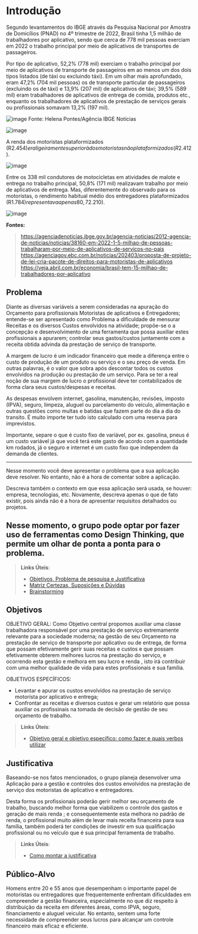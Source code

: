 # Introdução

Segundo levantamentos do IBGE através  da Pesquisa Nacional por Amostra de Domicílios (PNAD) no 4º trimestre de 2022, Brasil tinha 1,5 milhão de trabalhadores por aplicativo, sendo que cerca de 778 mil pessoas exerciam em 2022 o trabalho principal por meio de aplicativos de transportes de passageiros.

Por tipo de aplicativo, 52,2% (778 mil) exerciam o trabalho principal por meio de aplicativos de transporte de passageiros em ao menos um dos dois tipos listados (de táxi ou excluindo táxi). Em um olhar mais aprofundado, eram 47,2% (704 mil pessoas) os de transporte particular de passageiros (excluindo os de táxi) e 13,9% (207 mil) de aplicativos de táxi; 39,5% (589 mil) eram trabalhadores de aplicativos de entrega de comida, produtos etc., enquanto os trabalhadores de aplicativos de prestação de serviços gerais ou profissionais somavam 13,2% (197 mil). 

![image](https://github.com/ICEI-PUC-Minas-PMV-ADS/pmv-ads-2024-1-e2-proj-int-t5-managermoney/assets/144861546/fa1d12ee-439c-4e13-aac4-b56ea33603f3)
Fonte: Helena Pontes/Agência IBGE Notícias

![image](https://github.com/ICEI-PUC-Minas-PMV-ADS/pmv-ads-2024-1-e2-proj-int-t5-managermoney/assets/144861546/fb8c01ae-c072-4a24-9769-f249fb77f06a)


A renda dos motoristas plataformizados (R$2.454) era ligeiramente superior à dos motoristas não plataformizados (R$2.412).

![image](https://github.com/ICEI-PUC-Minas-PMV-ADS/pmv-ads-2024-1-e2-proj-int-t5-managermoney/assets/144861546/c518c83f-8f34-4914-be06-e9314e738405)

Entre os 338 mil condutores de motocicletas em atividades de malote e entrega no trabalho principal, 50,8% (171 mil) realizavam trabalho por meio de aplicativos de entrega. Mas, diferentemente do observado para os motoristas, o rendimento habitual médio dos entregadores plataformizados (R$1.784) representava apenas 80,7% daquele recebido pelos não plataformizados (R$2.210). 

![image](https://github.com/ICEI-PUC-Minas-PMV-ADS/pmv-ads-2024-1-e2-proj-int-t5-managermoney/assets/144861546/7919b7df-d0e6-4c6b-90bf-62e1728538ee)



**Fontes:**
> https://agenciadenoticias.ibge.gov.br/agencia-noticias/2012-agencia-de-noticias/noticias/38160-em-2022-1-5-milhao-de-pessoas-trabalharam-por-meio-de-aplicativos-de-servicos-no-pais
> https://agenciagov.ebc.com.br/noticias/202403/proposta-de-projeto-de-lei-cria-pacote-de-direitos-para-motoristas-de-aplicativos
> https://veja.abril.com.br/economia/brasil-tem-15-milhao-de-trabalhadores-por-aplicativo



## Problema

Diante  as diversas variáveis a serem consideradas na apuração do Orçamento  para  profissionais Motoristas de aplicativos e Entregadores;  entende-se ser apresentado como  Problema a dificuldade  de mensurar  Receitas e os diversos Custos envolvidos na atividade; propõe-se o  a concepção e desenvolvimento de uma ferramenta que possa auxiliar estes profissionais  a apurarem;    controlar  seus gastos/custos juntamente com a receita obtida advinda da prestação de serviço de transporte. 

A margem de lucro é um indicador financeiro que mede a diferença entre o custo de produção de um produto ou serviço e o seu preço de venda. Em outras palavras, é o valor que sobra após descontar todos os custos envolvidos na produção ou prestação de um serviço.
Para se ter a real noção de sua margem de lucro o profissional deve ter contabilizados de forma clara seus custos/despesas e receitas.

As despesas envolvem internet, gasolina, manutenção, revisões, imposto (IPVA), seguro, limpeza, aluguel ou parcelamento do veículo, alimentação e outras questões como multas e batidas que fazem parte do dia a dia do transito. É muito importe ter tudo isto calculado com uma reserva para imprevistos.

Importante, separe o que é custo fixo de variável, por ex. gasolina, pneus é um custo variável já que você terá este gasto de acordo com a quantidade km rodados, já o seguro e internet é um custo fixo que independem da demanda de clientes.


------------------------------------------------------------------------------------------------------------------------------------------
Nesse momento você deve apresentar o problema que a sua aplicação deve  resolver. No entanto, não é a hora de comentar sobre a aplicação.

Descreva também o contexto em que essa aplicação será usada, se  houver: empresa, tecnologias, etc. Novamente, descreva apenas o que de  fato existir, pois ainda não é a hora de apresentar requisitos  detalhados ou projetos.

Nesse momento, o grupo pode optar por fazer uso  de ferramentas como Design Thinking, que permite um olhar de ponta a ponta para o problema.
--------------------------------------------------------------------------------------------------------------------------------------------
> **Links Úteis**:
> - [Objetivos, Problema de pesquisa e Justificativa](https://medium.com/@versioparole/objetivos-problema-de-pesquisa-e-justificativa-c98c8233b9c3)
> - [Matriz Certezas, Suposições e Dúvidas](https://medium.com/educa%C3%A7%C3%A3o-fora-da-caixa/matriz-certezas-suposi%C3%A7%C3%B5es-e-d%C3%BAvidas-fa2263633655)
> - [Brainstorming](https://www.euax.com.br/2018/09/brainstorming/)

## Objetivos

OBJETIVO GERAL: Como Objetivo central  propomos  auxiliar uma classe trabalhadora responsável  por uma prestação de serviço extremamente relevante para a sociedade moderna;  na gestão de seu Orçamento  na prestação de serviço de transporte por aplicativo ou de entrega, de forma  que possam efetivamente gerir suas receitas e custos  e que possam efetivamente obterem melhores lucros na prestação do serviço, e ocorrendo esta gestão e melhora em seu lucro e renda , isto irá contribuir com uma melhor qualidade de vida  para estes profissionais e sua família. 

OBJETIVOS ESPECÍFICOS: 

- Levantar e apurar  os custos envolvidos na prestação de serviço motorista por aplicativo e entrega;
- Confrontar as receitas e diversos custos  e gerar um relatório que possa auxiliar os profissinais na tomada de decisão de gestão de seu orçamento de trabalho. 
 
> **Links Úteis**:
> - [Objetivo geral e objetivo específico: como fazer e quais verbos utilizar](https://blog.mettzer.com/diferenca-entre-objetivo-geral-e-objetivo-especifico/)

## Justificativa

Baseando-se nos fatos mencionados, o grupo planeja desenvolver  uma  Aplicação  para  a gestão e controles dos custos envolvidos na prestação de serviço dos motoristas de aplicativo e entregadores.

Desta forma os profissionais  poderão gerir  melhor seu orçamento de trabalho, buscando  melhor forma que viabilizem  o controle dos gastos e geração de mais renda ; e consequentemente esta melhora no padrão de renda, o profissional muito além de levar mais receita financeira para sua família, também  poderá ter condições de investir em sua qualificação profissional ou no veículo que é sua principal ferramenta de trabalho.  


> **Links Úteis**:
> - [Como montar a justificativa](https://guiadamonografia.com.br/como-montar-justificativa-do-tcc/)

## Público-Alvo


Homens entre 20 e 55 anos que desempenham o importante papel de motoristas ou entregadores que frequentemente enfrentam dificuldades em compreender a gestão financeira, especialmente no que diz respeito à distribuição da receita em diferentes áreas, como IPVA, seguro, financiamento e aluguel veicular. No entanto, sentem uma forte necessidade de compreender seus lucros para alcançar um controle financeiro mais eficaz e eficiente.
